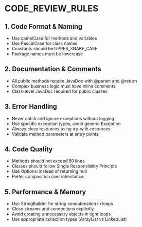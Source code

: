 # CODE_REVIEW_RULES

## 1. Code Format & Naming
   - Use camelCase for methods and variables
   - Use PascalCase for class names
   - Constants should be UPPER_SNAKE_CASE
   - Package names must be lowercase

## 2. Documentation & Comments
   - All public methods require JavaDoc with @param and @return
   - Complex business logic must have inline comments
   - Class-level JavaDoc required for public classes

## 3. Error Handling
   - Never catch and ignore exceptions without logging
   - Use specific exception types, avoid generic Exception
   - Always close resources using try-with-resources
   - Validate method parameters at entry points

## 4. Code Quality
   - Methods should not exceed 50 lines
   - Classes should follow Single Responsibility Principle
   - Use Optional instead of returning null
   - Prefer composition over inheritance

## 5. Performance & Memory
   - Use StringBuilder for string concatenation in loops
   - Close streams and connections explicitly
   - Avoid creating unnecessary objects in tight loops
   - Use appropriate collection types (ArrayList vs LinkedList)
